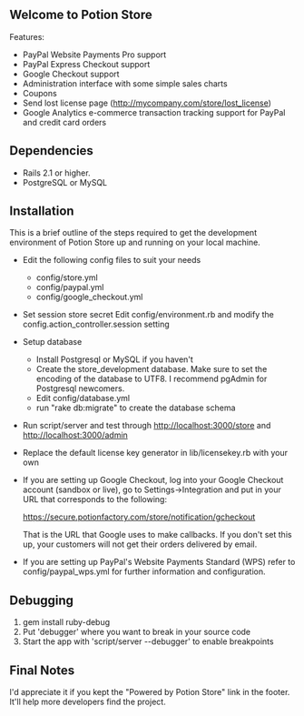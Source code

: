 Welcome to Potion Store
-----------------------

Features:

- PayPal Website Payments Pro support
- PayPal Express Checkout support
- Google Checkout support
- Administration interface with some simple sales charts
- Coupons
- Send lost license page (http://mycompany.com/store/lost_license)
- Google Analytics e-commerce transaction tracking support for PayPal and credit card orders


Dependencies
------------

- Rails 2.1 or higher.
- PostgreSQL or MySQL


Installation
------------

This is a brief outline of the steps required to get the development environment of Potion Store up
and running on your local machine.

- Edit the following config files to suit your needs

  - config/store.yml
  - config/paypal.yml
  - config/google_checkout.yml

- Set session store secret
  Edit config/environment.rb and modify the config.action_controller.session setting

- Setup database
  - Install Postgresql or MySQL if you haven't
  - Create the store_development database.
  	Make sure to set the encoding of the database to UTF8.
	I recommend pgAdmin for Postgresql newcomers.
  - Edit config/database.yml
  - run "rake db:migrate" to create the database schema
   
- Run script/server and test through
  <http://localhost:3000/store> and
  <http://localhost:3000/admin>

- Replace the default license key generator in lib/licensekey.rb with your own

- If you are setting up Google Checkout, log into your Google Checkout account (sandbox or live), go
  to Settings->Integration and put in your URL that corresponds to the following:

  https://secure.potionfactory.com/store/notification/gcheckout

  That is the URL that Google uses to make callbacks. If you don't set this up, your customers will
  not get their orders delivered by email.

- If you are setting up PayPal's Website Payments Standard (WPS) refer to config/paypal\_wps.yml for
  further information and configuration.

Debugging
---------

1. gem install ruby-debug
2. Put 'debugger' where you want to break in your source code
3. Start the app with 'script/server --debugger' to enable breakpoints

  
Final Notes
-----------

I'd appreciate it if you kept the "Powered by Potion Store" link in the footer. It'll help more developers find the project.
